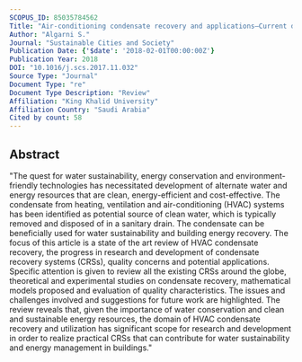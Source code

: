 ```yaml
---
SCOPUS_ID: 85035784562
Title: "Air-conditioning condensate recovery and applications—Current developments and challenges ahead"
Author: "Algarni S."
Journal: "Sustainable Cities and Society"
Publication Date: {'$date': '2018-02-01T00:00:00Z'}
Publication Year: 2018
DOI: "10.1016/j.scs.2017.11.032"
Source Type: "Journal"
Document Type: "re"
Document Type Description: "Review"
Affiliation: "King Khalid University"
Affiliation Country: "Saudi Arabia"
Cited by count: 58
---
```


## Abstract
"The quest for water sustainability, energy conservation and environment-friendly technologies has necessitated development of alternate water and energy resources that are clean, energy-efficient and cost-effective. The condensate from heating, ventilation and air-conditioning (HVAC) systems has been identified as potential source of clean water, which is typically removed and disposed of in a sanitary drain. The condensate can be beneficially used for water sustainability and building energy recovery. The focus of this article is a state of the art review of HVAC condensate recovery, the progress in research and development of condensate recovery systems (CRSs), quality concerns and potential applications. Specific attention is given to review all the existing CRSs around the globe, theoretical and experimental studies on condensate recovery, mathematical models proposed and evaluation of quality characteristics. The issues and challenges involved and suggestions for future work are highlighted. The review reveals that, given the importance of water conservation and clean and sustainable energy resources, the domain of HVAC condensate recovery and utilization has significant scope for research and development in order to realize practical CRSs that can contribute for water sustainability and energy management in buildings."
